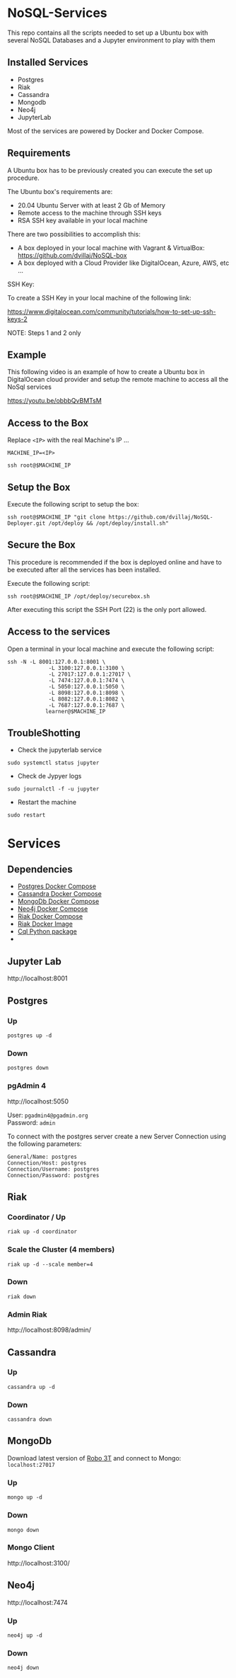 # NoSQL-Services

This repo contains all the scripts needed to set up a Ubuntu box with several NoSQL Databases and a Jupyter environment to play with them

## Installed Services

- Postgres
- Riak
- Cassandra
- Mongodb
- Neo4j
- JupyterLab

Most of the services are powered by Docker and Docker Compose.

## Requirements

A Ubuntu box has to be previously created you can execute the set up procedure.

The Ubuntu box's requirements are:

 - 20.04 Ubuntu Server with at least 2 Gb of Memory 
 - Remote access to the machine through SSH keys
 - RSA SSH key available in your local machine

There are two possibilities to accomplish this:

 - A box deployed in your local machine with Vagrant & VirtualBox:  https://github.com/dvillaj/NoSQL-box
 - A box deployed with a Cloud Provider like DigitalOcean, Azure, AWS, etc ... 

SSH Key:

To create a SSH Key in your local machine of the following link:

https://www.digitalocean.com/community/tutorials/how-to-set-up-ssh-keys-2

NOTE: Steps 1 and 2 only

## Example

This following video is an example of how to create a Ubuntu box in DigitalOcean cloud provider and setup the remote machine to access all the NoSql services

https://youtu.be/obbbQvBMTsM


## Access to the Box

Replace `<IP>` with the real Machine's IP ...

```
MACHINE_IP=<IP>

ssh root@$MACHINE_IP
```

## Setup the Box

Execute the following script to setup the box:

```
ssh root@$MACHINE_IP "git clone https://github.com/dvillaj/NoSQL-Deployer.git /opt/deploy && /opt/deploy/install.sh"
```

## Secure the Box 

This procedure is recommended if the box is deployed online and have to be executed after all the services has been installed.


Execute the following script:

```
ssh root@$MACHINE_IP /opt/deploy/securebox.sh
```

After executing this script the SSH Port (22) is the only port allowed.


## Access to the services

Open a terminal in your local machine and execute the following script:

```
ssh -N -L 8001:127.0.0.1:8001 \
             -L 3100:127.0.0.1:3100 \
             -L 27017:127.0.0.1:27017 \
             -L 7474:127.0.0.1:7474 \
             -L 5050:127.0.0.1:5050 \
             -L 8098:127.0.0.1:8098 \
             -L 8082:127.0.0.1:8082 \
             -L 7687:127.0.0.1:7687 \
            learner@$MACHINE_IP
```

## TroubleShotting


- Check the jupyterlab service 

```
sudo systemctl status jupyter
```

- Check de Jypyer logs 


```
sudo journalctl -f -u jupyter

```

- Restart the machine

```
sudo restart
```


# Services

## Dependencies 

- [Postgres Docker Compose](https://github.com/dvillaj/compose-postgres)
- [Cassandra Docker Compose](https://github.com/dvillaj/compose-cassandra)
- [MongoDb Docker Compose](https://github.com/dvillaj/compose-mongodb)
- [Neo4j Docker Compose](https://github.com/dvillaj/compose-neo4j)
- [Riak Docker Compose](https://github.com/dvillaj/compose-riak)
- [Riak Docker Image](https://github.com/dvillaj/docker-riak)
- [Cql Python package](https://github.com/dvillaj/ipython-cql.git)
- 

## Jupyter Lab

http://localhost:8001



## Postgres


### Up

```
postgres up -d
```

### Down

```
postgres down
```

### pgAdmin 4

http://localhost:5050

User: `pgadmin4@pgadmin.org`  
Password: `admin`

To connect with the postgres server create a new Server Connection using the following parameters:

```
General/Name: postgres
Connection/Host: postgres
Connection/Username: postgres
Connection/Password: postgres
```

## Riak


### Coordinator / Up

```
riak up -d coordinator
```

### Scale the Cluster (4 members)

```
riak up -d --scale member=4
```

### Down

```
riak down
```


### Admin Riak

http://localhost:8098/admin/



## Cassandra


### Up

```
cassandra up -d
```

### Down

```
cassandra down
```



## MongoDb

Download latest version of [Robo 3T](https://robomongo.org/) and connect to Mongo: `localhost:27017`

### Up

```
mongo up -d
```

### Down

```
mongo down
```

### Mongo Client

http://localhost:3100/


## Neo4j

http://localhost:7474

### Up

```
neo4j up -d
```

### Down

```
neo4j down
```
